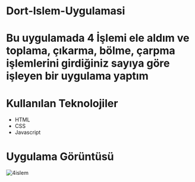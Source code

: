 # Dort-Islem-Uygulamasi

# Bu uygulamada 4 İşlemi ele aldım ve toplama, çıkarma, bölme, çarpma işlemlerini girdiğiniz sayıya göre işleyen bir uygulama yaptım

# Kullanılan Teknolojiler

* HTML
* CSS
* Javascript

# Uygulama Görüntüsü

![4islem](https://user-images.githubusercontent.com/53439066/179316104-207b79c9-b87c-4417-a2ef-4c496976584a.png)

